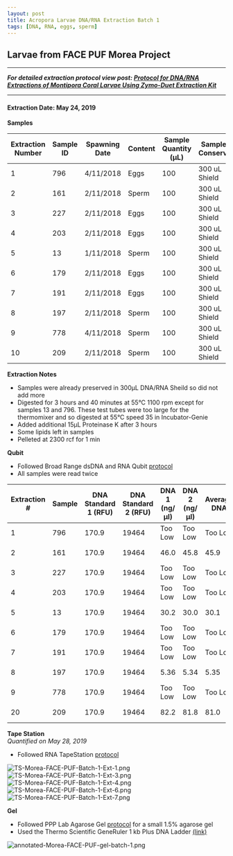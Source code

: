 ```yaml
---
layout: post
title: Acropora Larvae DNA/RNA Extraction Batch 1
tags: [DNA, RNA, eggs, sperm]
---
```


## Larvae from FACE PUF Morea Project

--- 
***For detailed extraction protocol view post: [Protocol for DNA/RNA Extractions of Montipora Coral Larvae Using Zymo-Duet Extraction Kit](https://echille.github.io/E.-Chille-Open-Lab-Notebook/Protocol-for-DNA-RNA-Extractions-of-Montipora-Coral-Larvae-Using-Zymo-Duet-Extraction-Kit/)***

---


#### Extraction Date: May 24, 2019
**Samples**

|Extraction Number|Sample ID|Spawning Date|Content|Sample Quantity (µL)|Sample Conserv.|Tech|
|---|---|---|---|---|---|---|
|1|796|4/11/2018|Eggs|100|300 uL Shield|Erin|
|2|161|2/11/2018|Sperm|100|300 uL Shield|Erin|
|3|227|2/11/2018|Eggs|100|300 uL Shield|Erin|
|4|203|2/11/2018|Eggs|100|300 uL Shield|Erin|
|5|13|1/11/2018|Sperm|100|300 uL Shield|Erin|
|6|179|2/11/2018|Eggs|100|300 uL Shield|Erin|
|7|191|2/11/2018|Eggs|100|300 uL Shield|Erin|
|8|197|2/11/2018|Sperm|100|300 uL Shield|Erin|
|9|778|4/11/2018|Sperm|100|300 uL Shield|Erin|
|10|209|2/11/2018|Sperm|100|300 uL Shield|Erin|


**Extraction Notes**
- Samples were already preserved in 300µL DNA/RNA Sheild so did not add more
- Digested for 3 hours and 40 minutes at 55°C 1100 rpm except for samples 13 and 796. These test tubes were too large for the thermomixer and so digested at 55°C speed 35 in Incubator-Genie
- Added additional 15µL Proteinase K after 3 hours
- Some lipids left in samples
- Pelleted at 2300 rcf for 1 min

**Qubit**  
- Followed Broad Range dsDNA and RNA Qubit [protocol](https://meschedl.github.io/MESPutnam_Open_Lab_Notebook/Qubit-Protocol/)
- All samples were read twice 

|Extraction #|Sample|DNA Standard 1 (RFU)|DNA Standard 2 (RFU)|DNA 1 (ng/µl)|DNA 2 (ng/µl)|Average DNA| RNA Standard 1 (RFU)| RNA Standard 2 (RFU)| RNA 1 (ng/µl)|RNA 2 (ng/ul)|Average RNA|
|--------|------|----------|----------|-------------|-------------|-------------|-------------|----|----|----|----|
|1|796|170.9|19464|Too Low|Too Low|Too Low|383.2|10508|44.6|44.8|44.7|
|2|161|170.9|19464|46.0|45.8|45.9|383.2|10508|Too Low|Too Low|Too Low|
|3|227|170.9|19464|Too Low|Too Low|Too Low|383.2|10508|179|179|179|
|4|203|170.9|19464|Too Low|Too Low|Too Low|383.2|10508|64.2|64.4|64.3|
|5|13|170.9|19464|30.2|30.0|30.1|383.2|10508|Too Low|Too Low|Too Low|
|6|179|170.9|19464|Too Low|Too Low|Too Low|383.2|10508|26.4|26.4|26.4|
|7|191|170.9|19464|Too Low|Too Low|Too Low|383.2|10508|74.0|74.0|74.0|
|8|197|170.9|19464|5.36|5.34|5.35|383.2|10508|Too Low|Too Low|Too Low|
|9|778|170.9|19464|Too Low|Too Low|Too Low|383.2|10508|Too Low|Too Low|Too Low|
|20|209|170.9|19464|82.2|81.8|81.0|383.2|10508|Too Low|Too Low|Too Low|


**Tape Station**  
*Quantified on May 28, 2019*  
- Followed RNA TapeStation [protocol](https://meschedl.github.io/MESPutnam_Open_Lab_Notebook/RNA-TapeStation-Protocol/)

![TS-Morea-FACE-PUF-Batch-1-Ext-1.png](https://raw.githubusercontent.com/echille/E.-Chille-Open-Lab-Notebook/master/images/TS-Morea-FACE-PUF-Batch-1-Ext-1.png) 
![TS-Morea-FACE-PUF-Batch-1-Ext-3.png](https://raw.githubusercontent.com/echille/E.-Chille-Open-Lab-Notebook/master/images/TS-Morea-FACE-PUF-Batch-1-Ext-3.png) 
![TS-Morea-FACE-PUF-Batch-1-Ext-4.png](https://raw.githubusercontent.com/echille/E.-Chille-Open-Lab-Notebook/master/images/TS-Morea-FACE-PUF-Batch-1-Ext-4.png) 
![TS-Morea-FACE-PUF-Batch-1-Ext-6.png](https://raw.githubusercontent.com/echille/E.-Chille-Open-Lab-Notebook/master/images/TS-Morea-FACE-PUF-Batch-1-Ext-6.png) 
![TS-Morea-FACE-PUF-Batch-1-Ext-7.png](https://raw.githubusercontent.com/echille/E.-Chille-Open-Lab-Notebook/master/images/TS-Morea-FACE-PUF-Batch-1-Ext-7.png) 

**Gel**  
- Followed PPP Lab Agarose Gel [protocol](https://meschedl.github.io/MESPutnam_Open_Lab_Notebook/Gel-Protocol/) for a small 1.5% agarose gel  
- Used the Thermo Scientific GeneRuler 1 kb Plus DNA Ladder [(link)](https://assets.thermofisher.com/TFS-Assets/LSG/manuals/MAN0013047_GeneRuler_1kb_Plus_DNALadder_250ug_UG.pdf)  

![annotated-Morea-FACE-PUF-gel-batch-1.png](https://raw.githubusercontent.com/echille/E.-Chille-Open-Lab-Notebook/master/images/annotated-Morea-FACE-PUF-gel-batch-1.png)